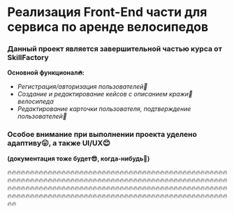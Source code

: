 # Реализация Front-End части для сервиса по аренде велосипедов
###  Данный проект является завершительной частью курса от SkillFactory

**Основной функционал:fire::**
* *Регистрация/авторизация пользователей:baby:*
* *Создание и редактирование кейсов с описанием  кражи:cop: велосипеда*
* *Редактирование карточки пользователя, подтверждение пользователей:baby:*

### Особое внимание при выполнении проекта уделено адаптиву:stuck_out_tongue:, а также UI/UX:blush:

**(документация тоже будет:sunglasses:, когда-нибудь:poop:)**


:fire::fire::fire::fire::fire::fire::fire::fire::fire::fire::fire::fire::fire::fire::fire::fire::fire::fire::fire::fire::fire::fire::fire::fire::fire::fire::fire::fire::fire::fire::fire::fire::fire::fire::fire::fire::fire::fire::fire::fire::fire::fire::fire::fire::fire::fire::fire::fire::fire::fire::fire::fire::fire::fire::fire::fire::fire::fire::fire::fire::fire::fire::fire::fire::fire::fire::fire::fire::fire::fire::fire::fire::fire::fire::fire::fire::fire::fire::fire::fire::fire::fire::fire::fire::fire::fire::fire::fire::fire::fire::fire::fire::fire::fire::fire::fire::fire::fire::fire::fire::fire::fire::fire::fire::fire::fire::fire::fire::fire::fire::fire::fire::fire::fire::fire::fire::fire::fire::fire::fire::fire::fire::fire::fire::fire::fire::fire::fire::fire::fire::fire::fire::fire::fire::fire::fire::fire::fire::fire::fire::fire::fire::fire::fire::fire::fire::fire::fire::fire::fire::fire::fire::fire::fire::fire::fire::fire::fire::fire::fire::fire::fire::fire::fire::fire::fire::fire::fire::fire::fire::fire::fire::fire::fire::fire::fire::fire::fire::fire::fire::fire::fire::fire::fire::fire::fire::fire::fire::fire::fire::fire::fire::fire::fire::fire::fire::fire::fire:

